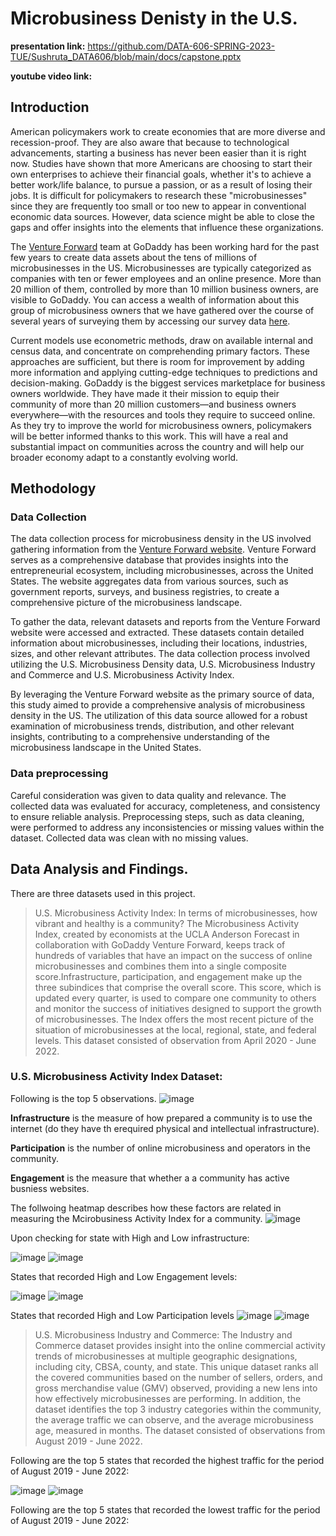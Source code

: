 # Microbusiness Denisty in the U.S.
**presentation link:** https://github.com/DATA-606-SPRING-2023-TUE/Sushruta_DATA606/blob/main/docs/capstone.pptx

**youtube video link:** 

## Introduction
American policymakers work to create economies that are more diverse and recession-proof. They are also aware that because to technological advancements, starting a business has never been easier than it is right now. Studies have shown that more Americans are choosing to start their own enterprises to achieve their financial goals, whether it's to achieve a better work/life balance, to pursue a passion, or as a result of losing their jobs. It is difficult for policymakers to research these "microbusinesses" since they are frequently too small or too new to appear in conventional economic data sources. However, data science might be able to close the gaps and offer insights into the elements that influence these organizations.

The [Venture Forward](https://www.godaddy.com/ventureforward/) team at GoDaddy has been working hard for the past few years to create data assets about the tens of millions of microbusinesses in the US. Microbusinesses are typically categorized as companies with ten or fewer employees and an online presence. More than 20 million of them, controlled by more than 10 million business owners, are visible to GoDaddy. You can access a wealth of information about this group of microbusiness owners that we have gathered over the course of several years of surveying them by accessing our survey data [here](https://www.godaddy.com/ventureforward/explore-the-data/?section=survey&cfips=6073).

Current models use econometric methods, draw on available internal and census data, and concentrate on comprehending primary factors. These approaches are sufficient, but there is room for improvement by adding more information and applying cutting-edge techniques to predictions and decision-making. GoDaddy is the biggest services marketplace for business owners worldwide. They have made it their mission to equip their community of more than 20 million customers—and business owners everywhere—with the resources and tools they require to succeed online. As they try to improve the world for microbusiness owners, policymakers will be better informed thanks to this work. This will have a real and substantial impact on communities across the country and will help our broader economy adapt to a constantly evolving world.

## Methodology
### Data Collection
The data collection process for microbusiness density in the US involved gathering information from the [Venture Forward website](https://www.godaddy.com/ventureforward/microbusiness-datahub/). Venture Forward serves as a comprehensive database that provides insights into the entrepreneurial ecosystem, including microbusinesses, across the United States. The website aggregates data from various sources, such as government reports, surveys, and business registries, to create a comprehensive picture of the microbusiness landscape.

To gather the data, relevant datasets and reports from the Venture Forward website were accessed and extracted. These datasets contain detailed information about microbusinesses, including their locations, industries, sizes, and other relevant attributes. The data collection process involved utilizing the U.S. Microbusiness Density data, U.S. Microbusiness Industry and Commerce and U.S. Microbusiness Activity Index.

By leveraging the Venture Forward website as the primary source of data, this study aimed to provide a comprehensive analysis of microbusiness density in the US. The utilization of this data source allowed for a robust examination of microbusiness trends, distribution, and other relevant insights, contributing to a comprehensive understanding of the microbusiness landscape in the United States.

### Data preprocessing
Careful consideration was given to data quality and relevance. The collected data was evaluated for accuracy, completeness, and consistency to ensure reliable analysis. Preprocessing steps, such as data cleaning, were performed to address any inconsistencies or missing values within the dataset. Collected data was clean with no missing values.

## Data Analysis and Findings.
There are three datasets used in this project.
> U.S. Microbusiness Activity Index: In terms of microbusinesses, how vibrant and healthy is a community?
> The Microbusiness Activity Index, created by economists at the UCLA Anderson Forecast in collaboration with GoDaddy Venture Forward, keeps track of hundreds of variables that have an impact on the success of online microbusinesses and combines them into a single composite score.Infrastructure, participation, and engagement make up the three subindices that comprise the overall score. This score, which is updated every quarter, is used to compare one community to others and monitor the success of initiatives designed to support the growth of microbusinesses. The Index offers the most recent picture of the situation of microbusinesses at the local, regional, state, and federal levels. This dataset consisted of observation from April 2020 - June 2022.

### U.S. Microbusiness Activity Index Dataset: 
Following is the top 5 observations.
![image](https://github.com/DATA-606-SPRING-2023-TUE/Sushruta_DATA606/assets/75373728/d876e1e1-4eef-4785-a2c5-fbd0dbef7d1b)

**Infrastructure** is the measure of how prepared a community is to use the internet (do they have th erequired physical and intellectual infrastructure).

**Participation** is the number of online microbusiness and operators in the community.

**Engagement** is the measure that whether a a community has active busniess websites.

The follwoing heatmap describes how these factors are related in measuring the Mcirobusiness Activity Index for a community.
![image](https://github.com/DATA-606-SPRING-2023-TUE/Sushruta_DATA606/assets/75373728/884f4224-b7f0-4869-b446-a460e7742d44)

 Upon checking for state with High and Low infrastructure:
 
 ![image](https://github.com/DATA-606-SPRING-2023-TUE/Sushruta_DATA606/assets/75373728/44c0c01a-90ed-4ec9-8fa3-eccdc23209c5) ![image](https://github.com/DATA-606-SPRING-2023-TUE/Sushruta_DATA606/assets/75373728/367229d6-6d15-487f-92ca-df07b304cf45)

 States that recorded High and Low Engagement levels:
 
 ![image](https://github.com/DATA-606-SPRING-2023-TUE/Sushruta_DATA606/assets/75373728/4cb7d19c-a539-4290-9eac-66b5fa814dd4) ![image](https://github.com/DATA-606-SPRING-2023-TUE/Sushruta_DATA606/assets/75373728/d7bc0ed6-6703-4ad0-be2d-2cdf3b2312c6)
 
 States that recorded High and Low Participation levels
![image](https://github.com/DATA-606-SPRING-2023-TUE/Sushruta_DATA606/assets/75373728/ef72dd72-b281-4d66-8477-f82e436ce61a) ![image](https://github.com/DATA-606-SPRING-2023-TUE/Sushruta_DATA606/assets/75373728/570372b9-ccd9-47f3-b6c0-95b7d745773d)


> U.S. Microbusiness Industry and Commerce: The Industry and Commerce dataset provides insight into the online commercial activity trends of microbusinesses at multiple geographic designations, including city, CBSA, county, and state. This unique dataset ranks all the covered communities based on the number of sellers, orders, and gross merchandise value (GMV) observed, providing a new lens into how effectively microbusinesses are performing. In addition, the dataset identifies the top 3 industry categories within the community, the average traffic we can observe, and the average microbusiness age, measured in months. The dataset consisted of observations from August 2019 - June 2022.

Following are the top 5 states that recorded the highest traffic for the period of August 2019 - June 2022:

![image](https://github.com/DATA-606-SPRING-2023-TUE/Sushruta_DATA606/assets/75373728/5672bdae-3016-4e65-b72f-eb0aae6dd64c) ![image](https://github.com/DATA-606-SPRING-2023-TUE/Sushruta_DATA606/assets/75373728/77fec8e7-a39a-4949-ae1f-d6d7130420ee)

Following are the top 5 states that recorded the lowest traffic for the period of August 2019 - June 2022:
























